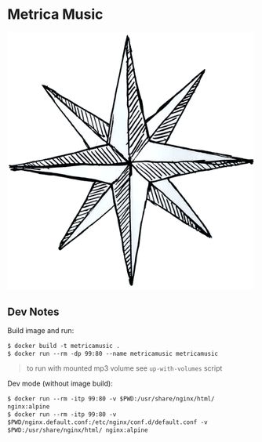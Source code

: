 # Metrica Music

![logo](./material/logo-first.png)

## Dev Notes

Build image and run:

```
$ docker build -t metricamusic .
$ docker run --rm -dp 99:80 --name metricamusic metricamusic
```

> to run with mounted mp3 volume see `up-with-volumes` script

Dev mode (without image build):

```
$ docker run --rm -itp 99:80 -v $PWD:/usr/share/nginx/html/ nginx:alpine
$ docker run --rm -itp 99:80 -v $PWD/nginx.default.conf:/etc/nginx/conf.d/default.conf -v $PWD:/usr/share/nginx/html/ nginx:alpine
```

